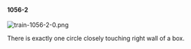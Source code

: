 #### 1056-2
![train-1056-2-0.png](https://github.com/lil-lab/nlvr/raw/master/nlvr/train/images/58/train-1056-2-0.png "train-1056-2-0.png")

There is exactly one circle closely touching right wall of a box.